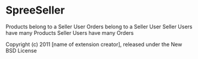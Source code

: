 SpreeSeller
===========

Products belong to a Seller User
Orders belong to a Seller User
Seller Users have many Products
Seller Users have many Orders

Copyright (c) 2011 [name of extension creator], released under the New BSD License
